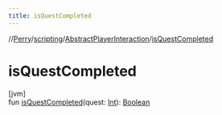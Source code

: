 ```yaml
---
title: isQuestCompleted
---
```

//[Perry](../../../index.html)/[scripting](../index.html)/[AbstractPlayerInteraction](index.html)/[isQuestCompleted](is-quest-completed.html)



# isQuestCompleted



[jvm]\
fun [isQuestCompleted](is-quest-completed.html)(quest: [Int](https://kotlinlang.org/api/latest/jvm/stdlib/kotlin/-int/index.html)): [Boolean](https://kotlinlang.org/api/latest/jvm/stdlib/kotlin/-boolean/index.html)




